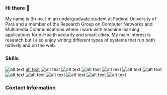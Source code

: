 ### Hi there 👋

My name is Bruno. I'm an undergraduate student at Federal University of Pará and a member of the Research Group on Computer Networks and Multimedia 
Communications where i work with machine learning applications for e-Health security and smart cities. My main interest is research but i also enjoy writing different types of systems that run both natively and on the web. 

### Skills
![alt text](https://img.shields.io/badge/TensorFlow-FF6F00?style=for-the-badge&logo=tensorflow&logoColor=white) [alt text](https://img.shields.io/badge/Jupyter-F37626.svg?&style=for-the-badge&logo=Jupyter&logoColor=white) ![alt text](https://img.shields.io/badge/Keras-D00000?style=for-the-badge&logo=Keras&logoColor=white) ![alt text](https://img.shields.io/badge/Numpy-777BB4?style=for-the-badge&logo=numpy&logoColor=white) ![alt text](https://img.shields.io/badge/Pandas-2C2D72?style=for-the-badge&logo=pandas&logoColor=white) ![alt text](https://img.shields.io/badge/JavaScript-323330?style=for-the-badge&logo=javascript&logoColor=F7DF1E) ![alt text](https://img.shields.io/badge/C%2B%2B-00599C?style=for-the-badge&logo=c%2B%2B&logoColor=white) ![alt text](https://img.shields.io/badge/Python-FFD43B?style=for-the-badge&logo=python&logoColor=blue) ![alt text](https://img.shields.io/badge/Linux-FCC624?style=for-the-badge&logo=linux&logoColor=black) ![alt text](https://img.shields.io/badge/React-20232A?style=for-the-badge&logo=react&logoColor=61DAFB) ![alt text](https://img.shields.io/badge/redis-CC0000.svg?&style=for-the-badge&logo=redis&logoColor=white) ![alt text](https://img.shields.io/badge/OpenCV-27338e?style=for-the-badge&logo=OpenCV&logoColor=white) ![alt text](https://img.shields.io/badge/MongoDB-4EA94B?style=for-the-badge&logo=mongodb&logoColor=white) ![alt text](https://img.shields.io/badge/MySQL-005C84?style=for-the-badge&logo=mysql&logoColor=white)
### Contact Information
<!--
**Euronym/Euronym** is a ✨ _special_ ✨ repository because its `README.md` (this file) appears on your GitHub profile.

Here are some ideas to get you started:

- 🔭 I’m currently working on ...
- 🌱 I’m currently learning ...
- 👯 I’m looking to collaborate on ...
- 🤔 I’m looking for help with ...
- 💬 Ask me about ...
- 📫 How to reach me: ...
- 😄 Pronouns: ...
- ⚡ Fun fact: ...
-->


